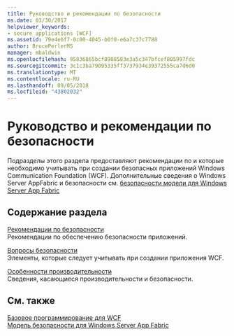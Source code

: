 ```yaml
---
title: Руководство и рекомендации по безопасности
ms.date: 03/30/2017
helpviewer_keywords:
- secure applications [WCF]
ms.assetid: 79e4e6f7-0c00-4045-b0f0-e6a7c37c7788
author: BrucePerlerMS
manager: mbaldwin
ms.openlocfilehash: 95836865bcf8908583e3a5c347bfcef805997fdc
ms.sourcegitcommit: 3c1c3ba79895335ff3737934e39372555ca7d6d0
ms.translationtype: MT
ms.contentlocale: ru-RU
ms.lasthandoff: 09/05/2018
ms.locfileid: "43802032"
---
```

# <a name="security-guidance-and-best-practices"></a>Руководство и рекомендации по безопасности
Подразделы этого раздела предоставляют рекомендации по и которые необходимо учитывать при создании безопасных приложений Windows Communication Foundation (WCF). Дополнительные сведения о Windows Server AppFabric и безопасности см. [безопасности модели для Windows Server App Fabric](https://go.microsoft.com/fwlink/?LinkID=201279&clcid=0x409)  
  
## <a name="in-this-section"></a>Содержание раздела  
 [Рекомендации по безопасности](../../../../docs/framework/wcf/feature-details/best-practices-for-security-in-wcf.md)  
 Рекомендации по обеспечению безопасности приложений.  
  
 [Вопросы безопасности](../../../../docs/framework/wcf/feature-details/security-considerations-in-wcf.md)  
 Элементы, которые следует учитывать при создании приложения WCF.  
  
 [Особенности производительности](../../../../docs/framework/wcf/feature-details/performance-considerations.md)  
 Сведения, касающиеся производительности и безопасности.  
  
## <a name="see-also"></a>См. также  
 [Базовое программирование для WCF](../../../../docs/framework/wcf/basic-wcf-programming.md)  
 [Модель безопасности для Windows Server App Fabric](https://go.microsoft.com/fwlink/?LinkID=201279&clcid=0x409)
